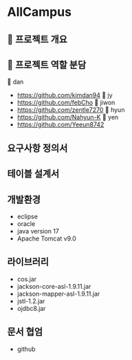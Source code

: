 # AllCampus


## :runner: 프로젝트 개요


## :raised_hands: 프로젝트 역할 분담
:dart: dan 
+ https://github.com/kimdan94
:dart: jy
+ https://github.com/febCho
:dart: jiwon
+ https://github.com/zentle7270
:dart: hyun
+ https://github.com/Nahyun-K
:dart: yen
+ https://github.com/Yeeun8742

## 요구사항 정의서


## 테이블 설계서


## 개발환경
+ eclipse
+ oracle
+ java version 17
+ Apache Tomcat v9.0


## 라이브러리
+ cos.jar
+ jackson-core-asl-1.9.11.jar
+ jackson-mapper-asl-1.9.11.jar
+ jstl-1.2.jar
+ ojdbc8.jar


## 문서 협엄
+ github

